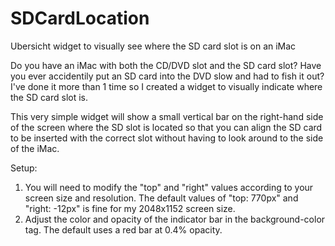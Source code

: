 # SDCardLocation
Ubersicht widget to visually see where the SD card slot is on an iMac

Do you have an iMac with both the CD/DVD slot and the SD card slot? Have you ever accidentily put an SD
card into the DVD slow and had to fish it out? I've done it more than 1 time so I created a widget to 
visually indicate where the SD card slot is. 

This very simple widget will show a small vertical bar on the right-hand side of the screen where the SD
slot is located so that you can align the SD card to be inserted with the correct slot without having to 
look around to the side of the iMac.

Setup:
1) You will need to modify the "top" and "right" values according to your screen size and resolution. The 
default values of "top: 770px" and "right: -12px" is fine for my 2048x1152 screen size.
2) Adjust the color and opacity of the indicator bar in the background-color tag. The default uses a
red bar at 0.4% opacity.
